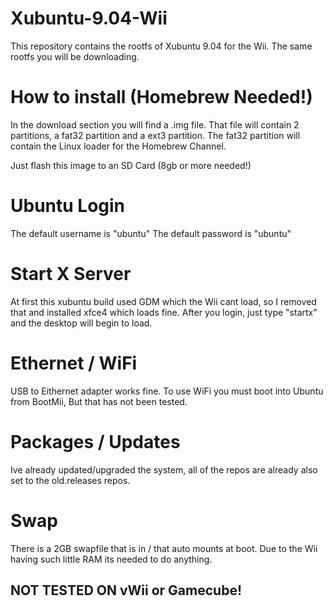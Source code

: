 # Xubuntu-9.04-Wii

This repository contains the rootfs of Xubuntu 9.04 for the Wii. The same rootfs you will be downloading.

# How to install (Homebrew Needed!)
In the download section you will find a .img file. That file will contain 2 partitions, a fat32 partition and a ext3 partition. The fat32 partition will contain the Linux loader for the Homebrew Channel.

Just flash this image to an SD Card (8gb or more needed!)

# Ubuntu Login
The default username is "ubuntu"
The default password is "ubuntu"

# Start X Server
At first this xubuntu build used GDM which the Wii cant load, so I removed that and installed xfce4 which loads fine.
After you login, just type "startx" and the desktop will begin to load.

# Ethernet / WiFi
USB to Eithernet adapter works fine. To use WiFi you must boot into Ubuntu from BootMii, But that has not been tested.

# Packages / Updates
Ive already updated/upgraded the system, all of the repos are already also set to the old.releases repos.

# Swap
There is a 2GB swapfile that is in / that auto mounts at boot. Due to the Wii having such little RAM its needed to do anything.

## NOT TESTED ON vWii or Gamecube!

